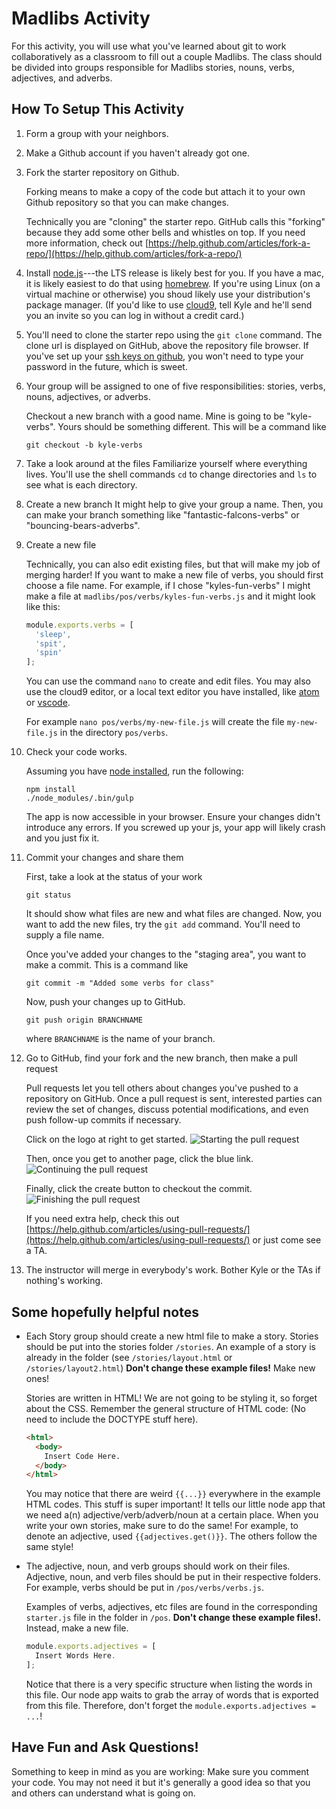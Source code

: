 # Madlibs Activity
For this activity, you will use what you've learned about git to work collaboratively as a classroom to fill out a couple Madlibs. The class should be divided into groups responsible for Madlibs stories, nouns, verbs, adjectives, and adverbs.

## How To Setup This Activity

1. Form a group with your neighbors.

2. Make a Github account if you haven't already got one.

3. Fork the starter repository on Github.
    
    Forking means to make a copy of the code but attach it to your own Github repository so that you can make changes.

    Technically you are "cloning" the starter repo. GitHub calls this "forking" because they add some other
    bells and whistles on top. If you need more information, check out [https://help.github.com/articles/fork-a-repo/](https://help.github.com/articles/fork-a-repo/)

4. Install [node.js](https://nodejs.org/en/)---the LTS release
    is likely best for you. If you have a mac, it is likely easiest to do
    that using [homebrew](https://brew.sh/). If you're using 
    Linux (on a virtual machine or otherwise) you shoud likely use
    your distribution's package manager. (If you'd like to 
    use [cloud9](https://c9.io/), tell Kyle and he'll send you
    an invite so you can log in without a credit card.) 


5.  You'll need to clone
    the starter repo using the `git clone`
    command. The clone url is displayed on GitHub, above the repository file browser. If you've set up your 
    [ssh keys on github](https://help.github.com/articles/generating-a-new-ssh-key-and-adding-it-to-the-ssh-agent/), you won't need to type your
    password in the future, which is sweet.

6. Your group will be assigned to one of five responsibilities:
    stories, verbs, nouns, adjectives, or adverbs.

    Checkout a new branch with a good name. Mine is going to be "kyle-verbs". Yours should
    be something different. This will be a command like
    ```
    git checkout -b kyle-verbs
    ```
7. Take a look around at the files
    Familiarize yourself where everything lives. You'll use the shell commands `cd` to change
   directories and `ls` to see what is each directory.
8. Create a new branch
   It might help to give your group a name. Then, you can make your branch something like
    "fantastic-falcons-verbs" or "bouncing-bears-adverbs".
9. Create a new file

    Technically, you can also edit existing files, but that will make my job of merging harder!
    If you want to make a new file of verbs, you should first choose a file name. For example,
    if I chose "kyles-fun-verbs" I might make a file at
    `madlibs/pos/verbs/kyles-fun-verbs.js` and it might look like this:

    ```javascript
    module.exports.verbs = [
      'sleep',
      'spit',
      'spin'
    ];
    ```

    You can use the command `nano` to create and edit files.  You may also use the cloud9 editor, or a local text editor you have installed, like [atom](https://atom.io/) or [vscode](https://code.visualstudio.com/).

    For example `nano pos/verbs/my-new-file.js` will create the file `my-new-file.js` in the directory `pos/verbs`.

9. Check your code works.

    Assuming you have [node installed](https://nodejs.org/en/), run the following:

    ```
    npm install
    ./node_modules/.bin/gulp
    ```

    The app is now accessible in your browser.  Ensure
    your changes didn't introduce any errors. If you screwed up your js, your app will
    likely crash and you just fix it.

10. Commit your changes and share them

    First, take a look at the status of your work

    ```
    git status
    ```

    It should show what files are new and what files are changed. Now, you want
    to add the new files, try the `git add` command. You'll need to supply a file name.

    Once you've added your changes to the "staging area", you want to make a commit. This
    is a command like

    ```
    git commit -m "Added some verbs for class"
    ```

    Now, push your changes up to GitHub.

    ```
    git push origin BRANCHNAME
    ```

    where `BRANCHNAME` is the name of your branch.

11. Go to GitHub, find your fork and the new branch, then make a pull request

    Pull requests let you tell others about changes you've pushed to a repository on GitHub. Once a pull request is sent, interested parties can review the set of changes, discuss potential modifications, and even push follow-up commits if necessary.

    Click on the logo at right to get started.
    ![Starting the pull request](https://github.com/yale-cpsc-213/madlibs/blob/master/images/pull.png)

    Then, once you get to another page, click the blue link.
    ![Continuing the pull request](https://github.com/yale-cpsc-213/madlibs/blob/master/images/pull2.png)

    Finally, click the create button to checkout the commit.
    ![Finishing the pull request](https://github.com/yale-cpsc-213/madlibs/blob/master/images/pull3.png)

    If you need extra help, check this out [https://help.github.com/articles/using-pull-requests/](https://help.github.com/articles/using-pull-requests/) or just come see a TA.

12. The instructor will merge in everybody's work. Bother Kyle or the TAs if nothing's working.

## Some hopefully helpful notes

* Each Story group should create a new html file to make a story. Stories should be put into the stories folder `/stories`. An example of a story is already in the folder (see `/stories/layout.html` or `/stories/layout2.html`) **Don't change these example files!** Make new ones!

  Stories are written in HTML! We are not going to be styling it, so forget about the CSS. Remember the general structure of HTML code: (No need to include the DOCTYPE stuff here).

    ```html
    <html>
      <body>
        Insert Code Here.
      </body>
    </html>
    ```
  You may notice that there are weird `{{...}}` everywhere in the example HTML codes. This stuff is super important! It tells our little node app that we need a(n) adjective/verb/adverb/noun at a certain place. When you write your own stories, make sure to do the same! For example, to denote an adjective, used `{{adjectives.get()}}`. The others follow the same style!

* The adjective, noun, and verb groups should work on their files. Adjective, noun, and verb files should be put in their respective folders. For example, verbs should be put in `/pos/verbs/verbs.js`.

  Examples of verbs, adjectives, etc files are found in the corresponding `starter.js` file in the folder in `/pos`. **Don't change these example files!.** Instead, make a new file.

    ```javascript
    module.exports.adjectives = [
      Insert Words Here.
    ];
    ```
  Notice that there is a very specific structure when listing the words in this file. Our node app waits to grab the array of words that is exported from this file. Therefore, don't forget the `module.exports.adjectives = ...`!

## Have Fun and Ask Questions!

Something to keep in mind as you are working: Make sure you comment your code. You may not need it but it's generally a good idea so that you and others can understand what is going on.
